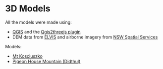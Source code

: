 # 3D Models
All the models were made using:
<ul><li><a href="https://www.qgis.org" target="_blank" rel="noreferrer noopener">QGIS</a> and the <a href="https://qgis2threejs.readthedocs.io/en/docs/" target="_blank" rel="noreferrer noopener">Qgis2threejs plugin</a></li>
<li>DEM data from <a href="https://elevation.fsdf.org.au/" target="_blank" rel="noreferrer noopener">ELVIS</a>
and airborne imagery from <a href="https://www.spatial.nsw.gov.au/products_and_services/web_services/qgis" target="_blank" rel="noreferrer noopener">NSW Spatial Services</a></li></ul>

Models:
<ul><li><a href="https://adrian-g-fisher.github.io/3d_models/kosciuszko/kosciuszko.html" target="_blank" rel="noreferrer noopener">Mt Kosciuszko</a></li>
<li><a href="https://adrian-g-fisher.github.io/3d_models/pigeon_house/pigeon_house.html" target="_blank" rel="noreferrer noopener">Pigeon House Mountain (Didthul)</a></li></ul>
